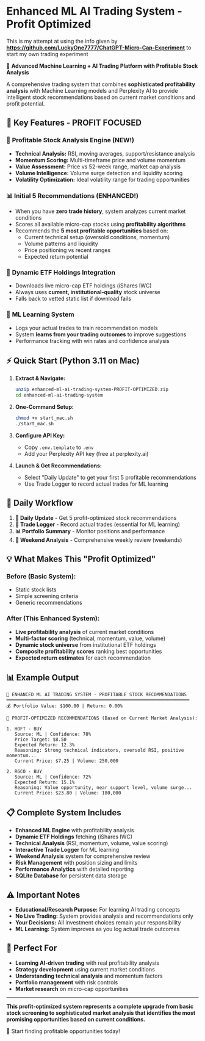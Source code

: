 # Enhanced ML AI Trading System - Profit Optimized

This is my attempt at using the info given by **https://github.com/LuckyOne7777/ChatGPT-Micro-Cap-Experiment** to start my own trading experiment

🚀 **Advanced Machine Learning + AI Trading Platform with Profitable Stock Analysis**

A comprehensive trading system that combines **sophisticated profitability analysis** with Machine Learning models and Perplexity AI to provide intelligent stock recommendations based on current market conditions and profit potential.

## 🎯 Key Features - PROFIT FOCUSED

### 🧠 **Profitable Stock Analysis Engine** (NEW!)
- **Technical Analysis:** RSI, moving averages, support/resistance analysis
- **Momentum Scoring:** Multi-timeframe price and volume momentum  
- **Value Assessment:** Price vs 52-week range, market cap analysis
- **Volume Intelligence:** Volume surge detection and liquidity scoring
- **Volatility Optimization:** Ideal volatility range for trading opportunities

### 📊 **Initial 5 Recommendations** (ENHANCED!)
- When you have **zero trade history**, system analyzes current market conditions
- Scores all available micro-cap stocks using **profitability algorithms**
- Recommends the **5 most profitable opportunities** based on:
  - Current technical setup (oversold conditions, momentum)
  - Volume patterns and liquidity
  - Price positioning vs recent ranges
  - Expected return potential

### 🔄 **Dynamic ETF Holdings Integration**
- Downloads live micro-cap ETF holdings (iShares IWC)
- Always uses **current, institutional-quality** stock universe
- Falls back to vetted static list if download fails

### 📝 **ML Learning System**
- Logs your actual trades to train recommendation models
- System **learns from your trading outcomes** to improve suggestions
- Performance tracking with win rates and confidence analysis

## ⚡ Quick Start (Python 3.11 on Mac)

1. **Extract & Navigate:**
   ```bash
   unzip enhanced-ml-ai-trading-system-PROFIT-OPTIMIZED.zip
   cd enhanced-ml-ai-trading-system
   ```

2. **One-Command Setup:**
   ```bash
   chmod +x start_mac.sh
   ./start_mac.sh
   ```

3. **Configure API Key:**
   - Copy `.env.template` to `.env`
   - Add your Perplexity API key (free at perplexity.ai)

4. **Launch & Get Recommendations:**
   - Select "Daily Update" to get your first 5 profitable recommendations
   - Use Trade Logger to record actual trades for ML learning

## 🎯 Daily Workflow

1. **🚀 Daily Update** - Get 5 profit-optimized stock recommendations
2. **📝 Trade Logger** - Record actual trades (essential for ML learning)
3. **📊 Portfolio Summary** - Monitor positions and performance
4. **📅 Weekend Analysis** - Comprehensive weekly review (weekends)

## 💡 What Makes This "Profit Optimized"

### Before (Basic System):
- Static stock lists
- Simple screening criteria
- Generic recommendations

### After (This Enhanced System):
- **Live profitability analysis** of current market conditions
- **Multi-factor scoring** (technical, momentum, value, volume)
- **Dynamic stock universe** from institutional ETF holdings
- **Composite profitability scores** ranking best opportunities
- **Expected return estimates** for each recommendation

## 📊 Example Output

```
🚀 ENHANCED ML AI TRADING SYSTEM - PROFITABLE STOCK RECOMMENDATIONS
═══════════════════════════════════════════════════════════════════
💰 Portfolio Value: $100.00 | Return: 0.00%

🎯 PROFIT-OPTIMIZED RECOMMENDATIONS (Based on Current Market Analysis):

1. HOFT - BUY
   Source: ML | Confidence: 78%
   Price Target: $8.50
   Expected Return: 12.3%
   Reasoning: Strong technical indicators, oversold RSI, positive momentum...
   Current Price: $7.25 | Volume: 250,000

2. RGCO - BUY  
   Source: ML | Confidence: 72%
   Expected Return: 15.1%
   Reasoning: Value opportunity, near support level, volume surge...
   Current Price: $23.80 | Volume: 180,000
```

## 📋 Complete System Includes

- **Enhanced ML Engine** with profitability analysis
- **Dynamic ETF Holdings** fetching (iShares IWC)
- **Technical Analysis** (RSI, momentum, volume, value scoring)
- **Interactive Trade Logger** for ML learning
- **Weekend Analysis** system for comprehensive review
- **Risk Management** with position sizing and limits
- **Performance Analytics** with detailed reporting
- **SQLite Database** for persistent data storage

## ⚠️ Important Notes

- **Educational/Research Purpose:** For learning AI trading concepts
- **No Live Trading:** System provides analysis and recommendations only
- **Your Decisions:** All investment choices remain your responsibility
- **ML Learning:** System improves as you log actual trade outcomes

## 🎯 Perfect For

- **Learning AI-driven trading** with real profitability analysis
- **Strategy development** using current market conditions  
- **Understanding technical analysis** and momentum factors
- **Portfolio management** with risk controls
- **Market research** on micro-cap opportunities

---

**This profit-optimized system represents a complete upgrade from basic stock screening to sophisticated market analysis that identifies the most promising opportunities based on current conditions.**

🚀 Start finding profitable opportunities today!
